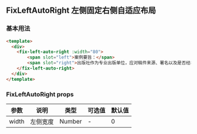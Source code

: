 
## FixLeftAutoRight 左侧固定右侧自适应布局


### 基本用法

```html
<template>
  <div>
    <fix-left-auto-right :width="80">
        <span slot="left">案例要旨：</span>
        <span slot="right">出版社作为专业出版单位，应对稿件来源、署名以及是否经权利人授权等进行审查，特别是在社会公众中享有较高知名度的作品以及权利人多次通过报刊杂志等形式进行过权利声明的作品，应负有更高的注意义务。出版社多次侵权出版，且拒绝提供根据国务院《印刷业管理条例》必须备案的印刷委托书，权利人主张该印刷委托书的内容不利于出版社的，推定该主张成立，由此产生的不利后果由出版社自行承担。</span>
    </fix-left-auto-right>
  </div>
</template>
```

### FixLeftAutoRight props

| 参数 | 说明  | 类型  | 可选值  | 默认值  |
|----------|---------|---------|-----------|-----------|
| width | 左侧宽度 | Number | - | 0 |



